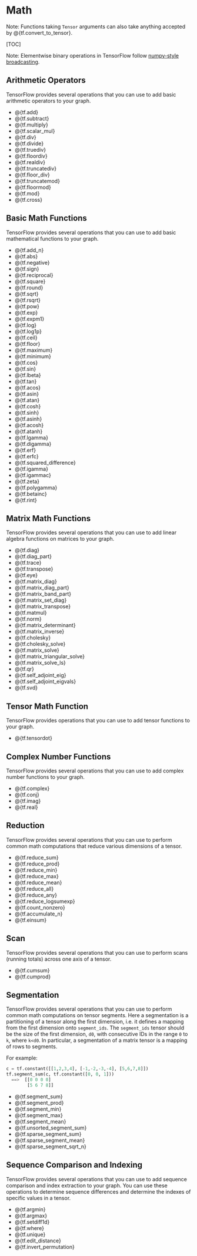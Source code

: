 # Math

Note: Functions taking `Tensor` arguments can also take anything accepted by
@{tf.convert_to_tensor}.

[TOC]

Note: Elementwise binary operations in TensorFlow follow [numpy-style
broadcasting](http://docs.scipy.org/doc/numpy/user/basics.broadcasting.html).

## Arithmetic Operators

TensorFlow provides several operations that you can use to add basic arithmetic
operators to your graph.

*   @{tf.add}
*   @{tf.subtract}
*   @{tf.multiply}
*   @{tf.scalar_mul}
*   @{tf.div}
*   @{tf.divide}
*   @{tf.truediv}
*   @{tf.floordiv}
*   @{tf.realdiv}
*   @{tf.truncatediv}
*   @{tf.floor_div}
*   @{tf.truncatemod}
*   @{tf.floormod}
*   @{tf.mod}
*   @{tf.cross}

## Basic Math Functions

TensorFlow provides several operations that you can use to add basic
mathematical functions to your graph.

*   @{tf.add_n}
*   @{tf.abs}
*   @{tf.negative}
*   @{tf.sign}
*   @{tf.reciprocal}
*   @{tf.square}
*   @{tf.round}
*   @{tf.sqrt}
*   @{tf.rsqrt}
*   @{tf.pow}
*   @{tf.exp}
*   @{tf.expm1}
*   @{tf.log}
*   @{tf.log1p}
*   @{tf.ceil}
*   @{tf.floor}
*   @{tf.maximum}
*   @{tf.minimum}
*   @{tf.cos}
*   @{tf.sin}
*   @{tf.lbeta}
*   @{tf.tan}
*   @{tf.acos}
*   @{tf.asin}
*   @{tf.atan}
*   @{tf.cosh}
*   @{tf.sinh}
*   @{tf.asinh}
*   @{tf.acosh}
*   @{tf.atanh}
*   @{tf.lgamma}
*   @{tf.digamma}
*   @{tf.erf}
*   @{tf.erfc}
*   @{tf.squared_difference}
*   @{tf.igamma}
*   @{tf.igammac}
*   @{tf.zeta}
*   @{tf.polygamma}
*   @{tf.betainc}
*   @{tf.rint}

## Matrix Math Functions

TensorFlow provides several operations that you can use to add linear algebra
functions on matrices to your graph.

*   @{tf.diag}
*   @{tf.diag_part}
*   @{tf.trace}
*   @{tf.transpose}
*   @{tf.eye}
*   @{tf.matrix_diag}
*   @{tf.matrix_diag_part}
*   @{tf.matrix_band_part}
*   @{tf.matrix_set_diag}
*   @{tf.matrix_transpose}
*   @{tf.matmul}
*   @{tf.norm}
*   @{tf.matrix_determinant}
*   @{tf.matrix_inverse}
*   @{tf.cholesky}
*   @{tf.cholesky_solve}
*   @{tf.matrix_solve}
*   @{tf.matrix_triangular_solve}
*   @{tf.matrix_solve_ls}
*   @{tf.qr}
*   @{tf.self_adjoint_eig}
*   @{tf.self_adjoint_eigvals}
*   @{tf.svd}


## Tensor Math Function

TensorFlow provides operations that you can use to add tensor functions to your
graph.

*   @{tf.tensordot}


## Complex Number Functions

TensorFlow provides several operations that you can use to add complex number
functions to your graph.

*   @{tf.complex}
*   @{tf.conj}
*   @{tf.imag}
*   @{tf.real}


## Reduction

TensorFlow provides several operations that you can use to perform
common math computations that reduce various dimensions of a tensor.

*   @{tf.reduce_sum}
*   @{tf.reduce_prod}
*   @{tf.reduce_min}
*   @{tf.reduce_max}
*   @{tf.reduce_mean}
*   @{tf.reduce_all}
*   @{tf.reduce_any}
*   @{tf.reduce_logsumexp}
*   @{tf.count_nonzero}
*   @{tf.accumulate_n}
*   @{tf.einsum}

## Scan

TensorFlow provides several operations that you can use to perform scans
(running totals) across one axis of a tensor.

*   @{tf.cumsum}
*   @{tf.cumprod}

## Segmentation

TensorFlow provides several operations that you can use to perform common
math computations on tensor segments.
Here a segmentation is a partitioning of a tensor along
the first dimension, i.e. it  defines a mapping from the first dimension onto
`segment_ids`. The `segment_ids` tensor should be the size of
the first dimension, `d0`, with consecutive IDs in the range `0` to `k`,
where `k<d0`.
In particular, a segmentation of a matrix tensor is a mapping of rows to
segments.

For example:

```python
c = tf.constant([[1,2,3,4], [-1,-2,-3,-4], [5,6,7,8]])
tf.segment_sum(c, tf.constant([0, 0, 1]))
  ==>  [[0 0 0 0]
        [5 6 7 8]]
```

*   @{tf.segment_sum}
*   @{tf.segment_prod}
*   @{tf.segment_min}
*   @{tf.segment_max}
*   @{tf.segment_mean}
*   @{tf.unsorted_segment_sum}
*   @{tf.sparse_segment_sum}
*   @{tf.sparse_segment_mean}
*   @{tf.sparse_segment_sqrt_n}


## Sequence Comparison and Indexing

TensorFlow provides several operations that you can use to add sequence
comparison and index extraction to your graph. You can use these operations to
determine sequence differences and determine the indexes of specific values in
a tensor.

*   @{tf.argmin}
*   @{tf.argmax}
*   @{tf.setdiff1d}
*   @{tf.where}
*   @{tf.unique}
*   @{tf.edit_distance}
*   @{tf.invert_permutation}
